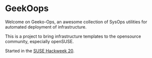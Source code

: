# GeekOops

Welcome on Geeko-Ops, an awesome collection of SysOps utilities for automated deployment of infrastructure.

This is a project to bring infrastructure templates to the opensource community, especially openSUSE.

Started in the [SUSE Hackweek 20](https://hackweek.suse.com/20/projects/create-ansible-roles-for-generic-server-stuff).